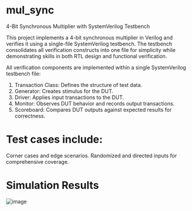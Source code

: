 # mul_sync
4-Bit Synchronous Multiplier with SystemVerilog Testbench

This project implements a 4-bit synchronous multiplier in Verilog and verifies it using a single-file SystemVerilog testbench. The testbench consolidates all verification constructs into one file for simplicity while demonstrating skills in both RTL design and functional verification.

All verification components are implemented within a single SystemVerilog testbench file:
1. Transaction Class: Defines the structure of test data.
2. Generator: Creates stimulus for the DUT.
3. Driver: Applies input transactions to the DUT.
4. Monitor: Observes DUT behavior and records output transactions.
5. Scoreboard: Compares DUT outputs against expected results for correctness.


# Test cases include:
Corner cases and edge scenarios.
Randomized and directed inputs for comprehensive coverage.

# Simulation Results 

![image](https://github.com/user-attachments/assets/73ceb125-ccbe-4e4a-a403-9606e1ad1ad7)
